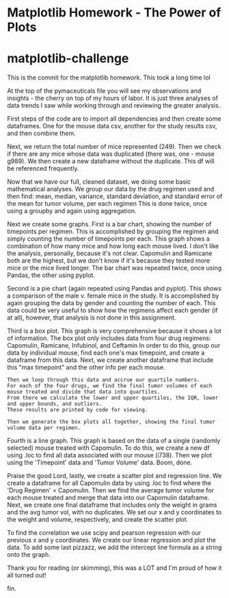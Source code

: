 # Matplotlib Homework - The Power of Plots
# matplotlib-challenge

This is the commit for the matplotlib homework. This took a long time lol

At the top of the pymaceuticals file you will see my observations and insights - the cherry on top of my hours of labor. It is just three analyses of data trends I saw while working through and reviewing the greater analysis.

First steps of the code are to import all dependencies and then create some dataframes. One for the mouse data csv, another for the study results csv, and then combine them.

Next, we return the total number of mice represented (249). 
Then we check if there are any mice whose data was duplicated (there was, one - mouse g989). 
We then create a new dataframe without the duplicate. This df will be referenced frequently.

Now that we have our full, cleaned dataset, we doing some basic mathematical analyses.
We group our data by the drug regimen used and then find:
  mean, median, variance, standard deviation, and standard error of the mean
  for tumor volume, per each regimen
This is done twice, once using a groupby and again using aggregation.

Next we create some graphs.
First is a bar chart, showing the number of timepoints per regimen. 
This is accomplished by grouping the regimen and simply counting the number of timepoints per each.
This graph shows a combination of how many mice and how long each mouse lived. I don't like the analysis, personally, because it's not clear. 
  Capomulin and Ramicane both are the highest, but we don't know if it's because they tested more mice or the mice lived longer.
The bar chart was repeated twice, once using Pandas, the other using pyplot.

Second is a pie chart (again repeated using Pandas and pyplot).
This shows a comparison of the male v. female mice in the study.
It is accomplished by again grouping the data by gender and counting the number of each.
This data could be very useful to show how the regimens affect each gender (if at all), however, that analysis is not done in this assignment.

Third is a box plot. This graph is very comprehensive because it shows a lot of information.
The box plot only includes data from four drug regimens: Capomulin, Ramicane, Infubinol, and Ceftamin
    In order to do this, group our data by individual mouse, find each one's max timepoint, and create a dataframe from this data.
    Next, we create another dataframe that include this "max timepoint" and the other info per each mouse.
    
    Then we loop through this data and accrue our quartile numbers. 
    For each of the four drugs, we find the final tumor volumes of each mouse treated and divide that data into quartiles.
    From there we calculate the lower and upper quartiles, the IQR, lower and upper bounds, and outliers.
    These results are printed by code for viewing.

    Then we generate the box plots all together, showing the final tumor volume data per regimen.


Fourth is a line graph. This graph is based on the data of a single (randomly selected) mouse treated with Capomulin.
To do this, we create a new df using .loc to find all data associated with our mouse (i738).
Then we plot using the 'Timepoint' data and 'Tumor Volume' data. 
Boom, done.


Praise the good Lord, lastly, we create a scatter plot and regression line.
  We create a dataframe for all Capomulin data by using .loc to find where the 'Drug Regimen' = Capomulin.
  Then we find the average tumor volume for each mouse treated and merge that data into our Capomulin dataframe.
  Next, we create one final dataframe that includes only the weight in grams and the avg tumor vol, with no duplicates.
  We set our x and y coordinates to the weight and volume, respectively, and create the scatter plot.

  To find the correlation we use scipy and pearson regression with our previous x and y coordinates.
  We create our linear regression and plot the data.
  To add some last pizzazz, we add the intercept line formula as a string onto the graph.
  
Thank you for reading (or skimming), this was a LOT and I'm proud of how it all turned out! 

fin.



